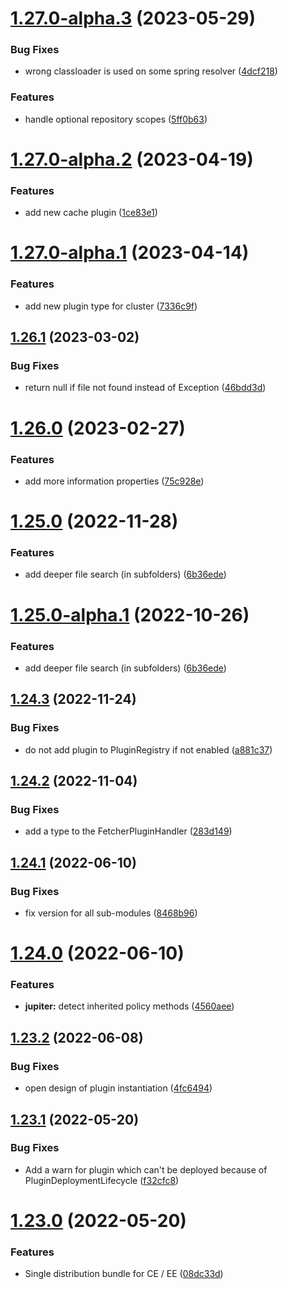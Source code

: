 # [1.27.0-alpha.3](https://github.com/gravitee-io/gravitee-plugin/compare/1.27.0-alpha.2...1.27.0-alpha.3) (2023-05-29)


### Bug Fixes

* wrong classloader is used on some spring resolver ([4dcf218](https://github.com/gravitee-io/gravitee-plugin/commit/4dcf218fd4d77e71881f8bd543d8beb29222cb91))


### Features

* handle optional repository scopes ([5ff0b63](https://github.com/gravitee-io/gravitee-plugin/commit/5ff0b635abb77510cdce4a595bf02e74c33da38b))

# [1.27.0-alpha.2](https://github.com/gravitee-io/gravitee-plugin/compare/1.27.0-alpha.1...1.27.0-alpha.2) (2023-04-19)


### Features

* add new cache plugin ([1ce83e1](https://github.com/gravitee-io/gravitee-plugin/commit/1ce83e178af2dace8c090afab7c73104b02d93a3))

# [1.27.0-alpha.1](https://github.com/gravitee-io/gravitee-plugin/compare/1.26.1...1.27.0-alpha.1) (2023-04-14)


### Features

* add new plugin type for cluster ([7336c9f](https://github.com/gravitee-io/gravitee-plugin/commit/7336c9f8137df52aa1765ce91932646914605e22))

## [1.26.1](https://github.com/gravitee-io/gravitee-plugin/compare/1.26.0...1.26.1) (2023-03-02)


### Bug Fixes

* return null if file not found instead of Exception ([46bdd3d](https://github.com/gravitee-io/gravitee-plugin/commit/46bdd3db80c67ef558a67b61e0dbf1d8f8371e44))

# [1.26.0](https://github.com/gravitee-io/gravitee-plugin/compare/1.25.0...1.26.0) (2023-02-27)


### Features

* add more information properties ([75c928e](https://github.com/gravitee-io/gravitee-plugin/commit/75c928ee1c60099c40f6b7976f3250e9235b5636))

# [1.25.0](https://github.com/gravitee-io/gravitee-plugin/compare/1.24.3...1.25.0) (2022-11-28)


### Features

* add deeper file search (in subfolders) ([6b36ede](https://github.com/gravitee-io/gravitee-plugin/commit/6b36ede35d830da050430ccdca355065d2a6e8f5))

# [1.25.0-alpha.1](https://github.com/gravitee-io/gravitee-plugin/compare/1.24.1...1.25.0-alpha.1) (2022-10-26)


### Features

* add deeper file search (in subfolders) ([6b36ede](https://github.com/gravitee-io/gravitee-plugin/commit/6b36ede35d830da050430ccdca355065d2a6e8f5))

## [1.24.3](https://github.com/gravitee-io/gravitee-plugin/compare/1.24.2...1.24.3) (2022-11-24)


### Bug Fixes

* do not add plugin to PluginRegistry if not enabled ([a881c37](https://github.com/gravitee-io/gravitee-plugin/commit/a881c377a045510c9fe1e768e5a313d8503beb98))

## [1.24.2](https://github.com/gravitee-io/gravitee-plugin/compare/1.24.1...1.24.2) (2022-11-04)


### Bug Fixes

* add a type to the FetcherPluginHandler ([283d149](https://github.com/gravitee-io/gravitee-plugin/commit/283d1491097fffcf7c41208937bdf85a12480808))

## [1.24.1](https://github.com/gravitee-io/gravitee-plugin/compare/1.24.0...1.24.1) (2022-06-10)


### Bug Fixes

* fix version for all sub-modules ([8468b96](https://github.com/gravitee-io/gravitee-plugin/commit/8468b961e2c7d566f356fb7d2429179b2836dd9c))

# [1.24.0](https://github.com/gravitee-io/gravitee-plugin/compare/1.23.2...1.24.0) (2022-06-10)


### Features

* **jupiter:** detect inherited policy methods ([4560aee](https://github.com/gravitee-io/gravitee-plugin/commit/4560aeea8a588ff920cf2058e82e868bbfb7cdff))

## [1.23.2](https://github.com/gravitee-io/gravitee-plugin/compare/1.23.1...1.23.2) (2022-06-08)


### Bug Fixes

* open design of plugin instantiation ([4fc6494](https://github.com/gravitee-io/gravitee-plugin/commit/4fc64940da5d1a65f96ee08b07edc52d67c3fae2))

## [1.23.1](https://github.com/gravitee-io/gravitee-plugin/compare/1.23.0...1.23.1) (2022-05-20)


### Bug Fixes

* Add a warn for plugin which can't be deployed because of PluginDeploymentLifecycle ([f32cfc8](https://github.com/gravitee-io/gravitee-plugin/commit/f32cfc8aeadca5b26be6d11d13c5ecd82030c0d1))

# [1.23.0](https://github.com/gravitee-io/gravitee-plugin/compare/1.22.0...1.23.0) (2022-05-20)


### Features

* Single distribution bundle for CE / EE ([08dc33d](https://github.com/gravitee-io/gravitee-plugin/commit/08dc33d3ce828a3943c6f92c9a3dd89fa550be5d))
